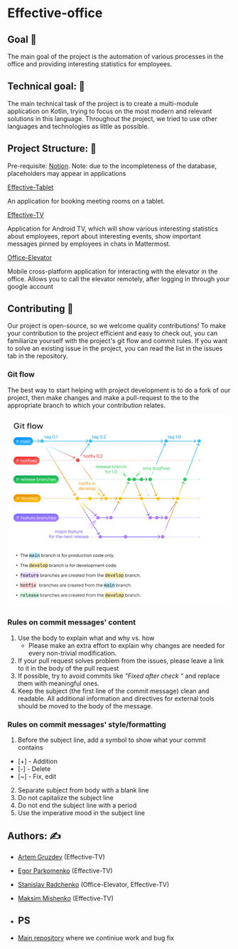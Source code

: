 # Effective-office

## Goal :dart:

The main goal of the project is the automation of various processes in the office and providing
interesting statistics for employees.

## Technical goal: :wrench:

The main technical task of the project is to create a multi-module application on Kotlin,
trying to focus on the most modern and relevant solutions in this language. Throughout the project,
we tried to use other languages and
technologies as little as possible.

## Project Structure: :dizzy:

Pre-requisite: [Notion](https://www.notion.so/effectiveband/613e964862f44c9faefefd7958697dd9?pvs=4). Note: due to the incompleteness of the database, placeholders may appear in applications

[Effective-Tablet](tabletApp/README.md)

An application for booking meeting rooms on a tablet.

[Effective-TV](tv-app/effecticeTV/README.md)

Application for Android TV, which will show various interesting statistics about
employees, report about interesting events, show important messages pinned by employees in chats in
Mattermost.

[Office-Elevator](composeApp/README.md)

Mobile cross-platform application for interacting with the elevator in the office. Allows you to
call the elevator remotely, after logging in through your google account

## Contributing :raised_hands:

Our project is open-source, so we welcome quality contributions! To make your contribution to the project efficient and easy to check out, you can familiarize yourself with the project's git flow and commit rules. If you want to solve an existing issue in the project, you can read the list in the issues tab in the repository.

### Git flow

The best way to start helping with project development is to do a fork of our project, then make changes and make a pull-request to the to the appropriate branch to which your contribution relates.

<img src="/assets/git-flow-image.png"> 

### Rules on commit messages' content

1. Use the body to explain what and why vs. how
   * Please make an extra effort to explain why changes are needed for every non-trivial modification.
2. If your pull request solves problem from the issues, please leave a link to it in the body of the pull request
3. If possible, try to avoid commits like *"Fixed after check "* and replace them with meaningful ones.
4. Keep the subject (the first line of the commit message) clean and readable. All additional information and directives for external tools 
should be moved to the body of the message.

### Rules on commit messages' style/formatting

1. Before the subject line, add a symbol to show what your commit contains
* [+] - Addition
* [-] - Delete 
* [~] - Fix, edit 
2. Separate subject from body with a blank line
3. Do not capitalize the subject line
4. Do not end the subject line with a period
5. Use the imperative mood in the subject line

## Authors: :writing_hand:

* [Artem Gruzdev](https://github.com/gull192) (Effective-TV)
* [Egor Parkomenko](https://github.com/1MPULSEONE) (Effective-TV)
* [Stanislav Radchenko](https://github.com/Radch-enko) (Office-Elevator, Effective-TV)
* [Maksim Mishenko](https://github.com/UserNameMax) (Effective-TV)

* ## PS
* [Main repository](https://github.com/effectivemade/labs-office-elevator) where we continiue work and bug fix
